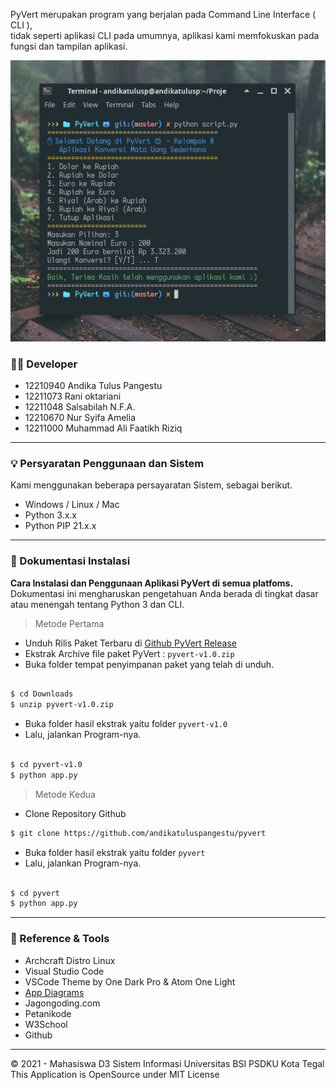 PyVert merupakan program yang berjalan pada Command Line Interface ( CLI ),  
tidak seperti aplikasi CLI pada umumnya, aplikasi kami memfokuskan pada  
fungsi dan tampilan aplikasi.

![](https://raw.githubusercontent.com/andikatuluspangestu/pyvert/main/assets/Screenshot_2021-10-29_16-32-35.png?token=AOZB7ZO7A65UFGK7OKQKAP3BTBNIK)

### 🕵️‍♂️ Developer
- 12210940 Andika Tulus Pangestu        
- 12211073 Rani oktariani               
- 12211048 Salsabilah N.F.A.           
- 12210670 Nur Syifa Amelia             
- 12211000 Muhammad Ali Faatikh Riziq 

---

### 💡 Persyaratan Penggunaan dan Sistem

Kami menggunakan beberapa persayaratan Sistem, sebagai berikut.

- Windows / Linux / Mac
- Python 3.x.x
- Python PIP 21.x.x

---

### 🚀 Dokumentasi Instalasi

**Cara Instalasi dan Penggunaan Aplikasi PyVert di semua platfoms.**  
Dokumentasi ini mengharuskan pengetahuan Anda berada di tingkat dasar atau menengah tentang Python 3 dan CLI.

> Metode Pertama

- Unduh Rilis Paket Terbaru di [Github PyVert Release]()
- Ekstrak Archive file paket PyVert : ``pyvert-v1.0.zip``
- Buka folder tempat penyimpanan paket yang telah di unduh.

```bash

$ cd Downloads
$ unzip pyvert-v1.0.zip

```

- Buka folder hasil ekstrak yaitu folder ``pyvert-v1.0``
- Lalu, jalankan Program-nya.

```bash

$ cd pyvert-v1.0
$ python app.py

```

> Metode Kedua

- Clone Repository Github

```bash
$ git clone https://github.com/andikatuluspangestu/pyvert
```

- Buka folder hasil ekstrak yaitu folder ``pyvert``
- Lalu, jalankan Program-nya.

```bash

$ cd pyvert
$ python app.py

```
---

### 🔭 Reference & Tools
- Archcraft Distro Linux
- Visual Studio Code
- VSCode Theme by One Dark Pro & Atom One Light
- [App Diagrams](https://app.diagrams.net/)
- Jagongoding.com
- Petanikode
- W3School
- Github

---

&copy; 2021 - Mahasiswa D3 Sistem Informasi Universitas BSI PSDKU Kota Tegal  
This Application is OpenSource under MIT License
